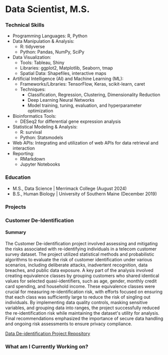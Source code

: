 # Data Scientist, M.S.

### Technical Skills
* Programming Languages: R, Python
* Data Manipulation & Analysis:
  * R: tidyverse
  * Python: Pandas, NumPy, SciPy
* Data Visualization:
  * Tools: Tableau, Shiny
  * Libraries: ggplot2, Matplotlib, Seaborn, tmap
  * Spatial Data: Shapefiles, interactive maps
* Artificial Intelligence (AI) and Machine Learning (ML):
  * Frameworks/Libraries: TensorFlow, Keras, scikit-learn, caret
  * Techniques:
    * Classification, Regression, Clustering, Dimensionality Reduction
    * Deep Learning Neural Networks
    * Model training, tuning, evaluation, and hyperparameter optimization
* Bioinformatics Tools:
  * DESeq2 for differential gene expression analysis
* Statistical Modeling & Analysis:
  * R: survival
  * Python: Statsmodels
* Web APIs: Integrating and utilization of web APIs for data retrieval and interaction
* Reporting:
  * RMarkdown
  * Jupyter Notebooks

### Education
* M.S., Data Science | Merrimack College (August 2024)
* B.S., Human Biology | University of Southern Maine (December 2019)

### Projects

### Customer De-Identification

#### Summary
The Customer De-identification project involved assessing and mitigating the risks associated with re-identifying individuals in a telecom customer survey dataset. The project utilized statistical methods and probabilistic algorithms to evaluate the risk of customer identification under various scenarios, including deliberate attacks, inadvertent recognition, data breaches, and public data exposure. A key part of the analysis involved creating equivalence classes by grouping customers who shared identical values for selected quasi-identifiers, such as age, gender, monthly credit card spending, and household income. These equivalence classes were crucial for measuring re-identification risk, with efforts focused on ensuring that each class was sufficiently large to reduce the risk of singling out individuals. By implementing data quality controls, masking sensitive variables, and grouping data into ranges, the project successfully reduced the re-identification risk while maintaining the dataset's utility for analysis. Final recommendations emphasized the importance of secure data handling and ongoing risk assessments to ensure privacy compliance​.

[Data De-identification Project Repository](https://github.com/SEugley/Data_De-identification)


### What am I Currently Working on?
